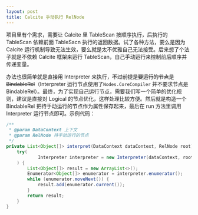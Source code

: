 ```yaml
---
layout: post
title: Calcite 手动执行 RelNode
---
```

项目里有个需求，需要让 Calcite 里 TableScan 按顺序执行，后执行的 TableScan 依赖前面 TableSacn 执行的返回数据。试了各种方法，要么是因为 Calcite 运行机制导致无法生效，要么就是太不优雅自己无法接受。后来想了个法子就是不依赖 Calcite 框架来运行 TableScan，自己手动运行来控制前后顺序并传递变量。

办法也很简单就是直接用 Interpreter 来执行，~~不过前提是要运行的节点是 BindableRel~~（Interpreter 运行节点使用了`Nodes.CoreCompiler` 并不要求节点是 BindableRel）。最终，为了实现自己运行节点，需要我们写一个简单的优化规则，建议是直接对 Logical 的节点优化，这样处理比较方便。然后就是构造一个 BindableRel 把待手动运行的节点作为属性保存起来，最后在 run 方法里调用 Interpreter 运行节点即可。示例代码：
```java
/**
 * @param DataContext 上下文
 * @param RelNode 待手动运行的节点
 */
private List<Object[]> interpret(DataContext dataContext, RelNode root) {
    try(
            Interpreter interpreter = new Interpreter(dataContext, root);
    ) {
        List<Object[]> result = new ArrayList<>();
        Enumerator<Object[]> enumerator = interpreter.enumerator();
        while (enumerator.moveNext()) {
            result.add(enumerator.current());
        }
        return result;
    }
}
```

